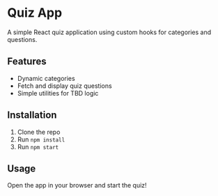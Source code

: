 # Quiz App

A simple React quiz application using custom hooks for categories and questions.

## Features
- Dynamic categories
- Fetch and display quiz questions
- Simple utilities for TBD logic

## Installation
1. Clone the repo
2. Run `npm install`
3. Run `npm start`

## Usage
Open the app in your browser and start the quiz!
